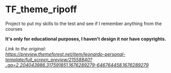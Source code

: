 # TF_theme_ripoff
Project to put my skills to the test and see if I remember anything from the courses

<b>It's only for educational purposes, I haven't design it nor have copyrights.</b>

<i>Link to the original: <br>
https://preview.themeforest.net/item/leonardo-personal-template/full_screen_preview/21558840?_ga=2.204043986.317591851.1676289279-646764458.1676289279</i>
